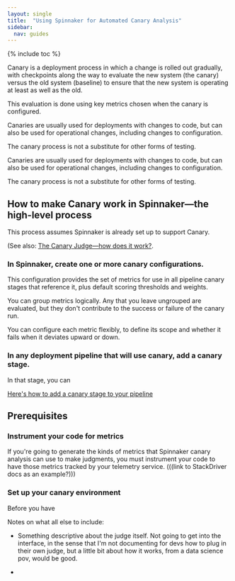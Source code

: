 ```yaml
---
layout: single
title:  "Using Spinnaker for Automated Canary Analysis"
sidebar:
  nav: guides
---
```


{% include toc %}


Canary is a deployment process in which a change is rolled out gradually, with
checkpoints along the way to evaluate the new system (the canary) versus the old
system (baseline) to ensure that the new system is operating at least as well as
the old.

This evaluation is done using key metrics chosen when the canary is configured.

Canaries are usually used for deployments with changes to code, but can also be
used for operational changes, including changes to configuration.

The canary process is not a substitute for other forms of testing.

Canaries are usually used for deployments with changes to code, but can also be
used for operational changes, including changes to configuration.

The canary process is not a substitute for other forms of testing.

## How to make Canary work in Spinnaker&mdash;the high-level process

This process assumes Spinnaker is already set up to support Canary.

(See also: [The Canary Judge&mdash;how does it work?](/guides/user/canary/judge/).

### In Spinnaker, create one or more canary configurations.

This configuration provides the set of metrics for use in all pipeline
canary stages that reference it, plus default scoring thresholds and weights.

You can group metrics logically. Any that you leave ungrouped are evaluated, but
they don't contribute to the success or failure of the canary run.

You can configure each metric flexibly, to define its scope and whether it fails
when it deviates upward  or down.

### In any deployment pipeline that will use canary, add a canary stage.

   In that stage, you can

   [Here's how to add a canary stage to your pipeline]()


## Prerequisites

### Instrument your code for metrics

If you're going to generate the kinds of metrics that Spinnaker canary
analysis can use to make judgments, you must instrument your code to have those
metrics tracked by your telemetry service.
(((link to StackDriver docs as an example?)))

### Set up your canary environment

Before you have


Notes on what all else to include:
* Something descriptive about the judge itself. Not going to get into the
interface, in the sense that I'm not documenting for devs how to plug in their
own judge, but a little bit about how it works, from a data science pov, would
be good.

*
